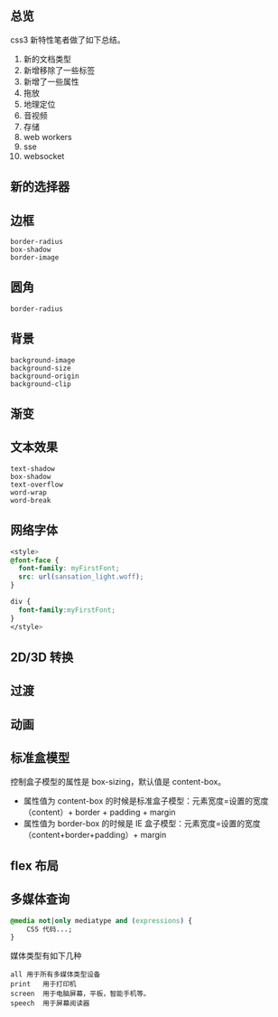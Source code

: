 ## 总览

css3 新特性笔者做了如下总结。

1. 新的文档类型
2. 新增移除了一些标签
3. 新增了一些属性
4. 拖放
5. 地理定位
6. 音视频
7. 存储
8. web workers
9. sse
10. websocket

## 新的选择器

## 边框

```
border-radius
box-shadow
border-image
```

## 圆角

```
border-radius
```

## 背景

```
background-image
background-size
background-origin
background-clip
```

## 渐变

## 文本效果

```
text-shadow
box-shadow
text-overflow
word-wrap
word-break
```

## 网络字体

```css
<style>
@font-face {
  font-family: myFirstFont;
  src: url(sansation_light.woff);
}

div {
  font-family:myFirstFont;
}
</style>
```

## 2D/3D 转换

## 过渡

## 动画

## 标准盒模型

控制盒子模型的属性是 box-sizing，默认值是 content-box。

- 属性值为 content-box 的时候是标准盒子模型：元素宽度=设置的宽度（content）+ border + padding + margin
- 属性值为 border-box 的时候是 IE 盒子模型：元素宽度=设置的宽度（content+border+padding）+ margin

## flex 布局

## 多媒体查询

```css
@media not|only mediatype and (expressions) {
    CSS 代码...;
}
```

媒体类型有如下几种

```
all	用于所有多媒体类型设备
print	用于打印机
screen	用于电脑屏幕，平板，智能手机等。
speech	用于屏幕阅读器
```
